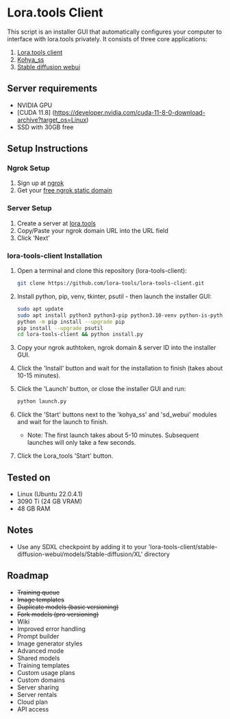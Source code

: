 
# Lora.tools Client

This script is an installer GUI that automatically configures your computer to interface with lora.tools privately. It consists of three core applications:
1. [Lora.tools client](https://github.com/lora-tools/lora-tools)
2. [Kohya_ss](https://github.com/bmaltais/kohya_ss)
3. [Stable diffusion webui](https://github.com/AUTOMATIC1111/stable-diffusion-webui)

## Server requirements

- NVIDIA GPU
- [CUDA 11.8] (https://developer.nvidia.com/cuda-11-8-0-download-archive?target_os=Linux)
- SSD with 30GB free

## Setup Instructions

### Ngrok Setup

1. Sign up at [ngrok](https://dashboard.ngrok.com/signup)
2. Get your [free ngrok static domain](https://dashboard.ngrok.com/cloud-edge/domains)

### Server Setup

1. Create a server at [lora.tools](https://lora.tools/servers?s=createnew)
2. Copy/Paste your ngrok domain URL into the URL field
3. Click 'Next'

### lora-tools-client Installation

1. Open a terminal and clone this repository (lora-tools-client):
   ```bash
   git clone https://github.com/lora-tools/lora-tools-client.git
   ```

2. Install python, pip, venv, tkinter, psutil - then launch the installer GUI:
   ```bash
   sudo apt update
   sudo apt install python3 python3-pip python3.10-venv python-is-python3 python3-tk
   python -m pip install --upgrade pip
   pip install --upgrade psutil
   cd lora-tools-client && python install.py
   ```

3. Copy your ngrok authtoken, ngrok domain & server ID into the installer GUI.

4. Click the 'Install' button and wait for the installation to finish (takes about 10-15 minutes).

5. Click the 'Launch' button, or close the installer GUI and run:
   ```bash
   python launch.py
   ```

6. Click the 'Start' buttons next to the 'kohya_ss' and 'sd_webui' modules and wait for the launch to finish.
   - Note: The first launch takes about 5-10 minutes. Subsequent launches will only take a few seconds.

7. Click the Lora_tools 'Start' button.

## Tested on

- Linux (Ubuntu 22.0.4.1)
- 3090 Ti (24 GB VRAM)
- 48 GB RAM

## Notes

- Use any SDXL checkpoint by adding it to your 'lora-tools-client/stable-diffusion-webui/models/Stable-diffusion/XL' directory

## Roadmap

- ~~Training queue~~
- ~~Image templates~~
- ~~Duplicate models (basic versioning)~~
- ~~Fork models (pro versioning)~~
- Wiki
- Improved error handling
- Prompt builder
- Image generator styles
- Advanced mode
- Shared models
- Training templates
- Custom usage plans
- Custom domains
- Server sharing
- Server rentals
- Cloud plan
- API access
